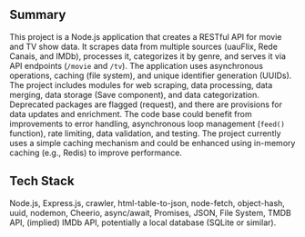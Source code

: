 ## Summary

This project is a Node.js application that creates a RESTful API for movie and TV show data.  It scrapes data from multiple sources (uauFlix, Rede Canais, and IMDb), processes it, categorizes it by genre, and serves it via API endpoints (`/movie` and `/tv`). The application uses asynchronous operations, caching (file system), and unique identifier generation (UUIDs).  The project includes modules for web scraping, data processing, data merging, data storage (Save component), and data categorization.  Deprecated packages are flagged (request), and there are provisions for data updates and enrichment.  The code base could benefit from improvements to error handling, asynchronous loop management (`feed()` function), rate limiting, data validation, and testing.  The project currently uses a simple caching mechanism and could be enhanced using in-memory caching (e.g., Redis) to improve performance.


## Tech Stack

Node.js, Express.js, crawler, html-table-to-json, node-fetch, object-hash, uuid, nodemon, Cheerio,  async/await, Promises,  JSON,  File System, TMDB API,  (implied) IMDb API, potentially a local database (SQLite or similar).
